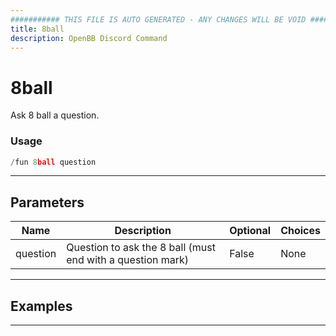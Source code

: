 ```yaml
---
########### THIS FILE IS AUTO GENERATED - ANY CHANGES WILL BE VOID ###########
title: 8ball
description: OpenBB Discord Command
---
```


# 8ball

Ask 8 ball a question.

### Usage

```python wordwrap
/fun 8ball question
```

---

## Parameters

| Name | Description | Optional | Choices |
| ---- | ----------- | -------- | ------- |
| question | Question to ask the 8 ball (must end with a question mark) | False | None |


---

## Examples


---
